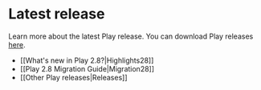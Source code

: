 <!--- Copyright (C) Lightbend Inc. <https://www.lightbend.com> -->
# Latest release

Learn more about the latest Play release. You can download Play releases [here](https://www.playframework.com/download).

- [[What's new in Play 2.8?|Highlights28]]
- [[Play 2.8 Migration Guide|Migration28]]
- [[Other Play releases|Releases]]
